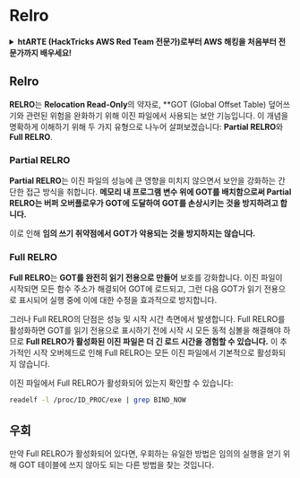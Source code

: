 # Relro

<details>

<summary><strong>htARTE (HackTricks AWS Red Team 전문가)로부터 AWS 해킹을 처음부터 전문가까지 배우세요!</strong></summary>

다른 방법으로 HackTricks를 지원하는 방법:

- **회사가 HackTricks에 광고되길 원하거나** **PDF로 HackTricks 다운로드**하려면 [**구독 요금제**](https://github.com/sponsors/carlospolop)를 확인하세요!
- [**공식 PEASS & HackTricks 스왜그**](https://peass.creator-spring.com)를 구입하세요
- [**The PEASS Family**](https://opensea.io/collection/the-peass-family)를 발견하세요, 당사의 독점 [**NFTs**](https://opensea.io/collection/the-peass-family) 컬렉션
- 💬 [**Discord 그룹**](https://discord.gg/hRep4RUj7f) 또는 [**텔레그램 그룹**](https://t.me/peass)에 **가입**하거나 **트위터** 🐦 [**@hacktricks\_live**](https://twitter.com/hacktricks\_live)를 **팔로우**하세요.
- **HackTricks** 및 **HackTricks Cloud** github 저장소에 PR을 제출하여 **해킹 트릭을 공유**하세요.

</details>

## Relro

**RELRO**는 **Relocation Read-Only**의 약자로, **GOT (Global Offset Table) 덮어쓰기와 관련된 위험을 완화하기 위해 이진 파일에서 사용되는 보안 기능입니다. 이 개념을 명확하게 이해하기 위해 두 가지 유형으로 나누어 살펴보겠습니다: **Partial RELRO**와 **Full RELRO**.

### **Partial RELRO**

**Partial RELRO**는 이진 파일의 성능에 큰 영향을 미치지 않으면서 보안을 강화하는 간단한 접근 방식을 취합니다. **메모리 내 프로그램 변수 위에 GOT를 배치함으로써 Partial RELRO는 버퍼 오버플로우가 GOT에 도달하여 GOT를 손상시키는 것을 방지하려고 합니다.**

이로 인해 **임의 쓰기 취약점에서 GOT가 악용되는 것을 방지하지는 않습니다.**

### **Full RELRO**

**Full RELRO**는 **GOT를 완전히 읽기 전용으로 만들어** 보호를 강화합니다. 이진 파일이 시작되면 모든 함수 주소가 해결되어 GOT에 로드되고, 그런 다음 GOT가 읽기 전용으로 표시되어 실행 중에 이에 대한 수정을 효과적으로 방지합니다.

그러나 Full RELRO의 단점은 성능 및 시작 시간 측면에서 발생합니다. Full RELRO를 활성화하면 GOT를 읽기 전용으로 표시하기 전에 시작 시 모든 동적 심볼을 해결해야 하므로 **Full RELRO가 활성화된 이진 파일은 더 긴 로드 시간을 경험할 수 있습니다.** 이 추가적인 시작 오버헤드로 인해 Full RELRO는 모든 이진 파일에서 기본적으로 활성화되지 않습니다.

이진 파일에서 Full RELRO가 활성화되어 있는지 확인할 수 있습니다:
```bash
readelf -l /proc/ID_PROC/exe | grep BIND_NOW
```
## 우회

만약 Full RELRO가 활성화되어 있다면, 우회하는 유일한 방법은 임의의 실행을 얻기 위해 GOT 테이블에 쓰지 않아도 되는 다른 방법을 찾는 것입니다.
